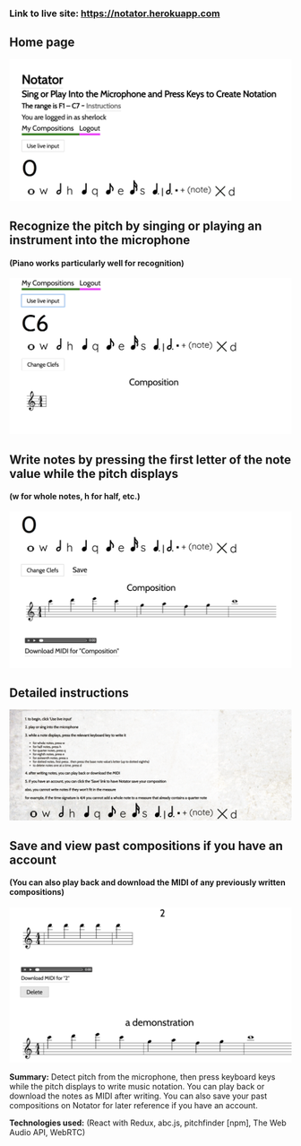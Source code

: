 ### Link to live site: https://notator.herokuapp.com
## Home page

![Home Page](https://github.com/Blakesters/notator/blob/master/screenshots/home.png)

## Recognize the pitch by singing or playing an instrument into the microphone
#### (Piano works particularly well for recognition)

![Pitch recognition](https://github.com/Blakesters/notator/blob/master/screenshots/pitch.png)

## Write notes by pressing the first letter of the note value while the pitch displays
#### (w for whole notes, h for half, etc.)

![Written notes](https://github.com/Blakesters/notator/blob/master/screenshots/notes.png)

## Detailed instructions

![Detailed instructions](https://github.com/Blakesters/notator/blob/master/screenshots/instructions.png)


## Save and view past compositions if you have an account
#### (You can also play back and download the MIDI of any previously written compositions)

![Past compositions](https://github.com/Blakesters/notator/blob/master/screenshots/past_compositions.png)

**Summary:**
Detect pitch from the microphone, then press keyboard keys while the pitch displays to write music notation. You can play back or download the notes as MIDI after writing. You can also save your past compositions on Notator for later reference if you have an account.

**Technologies used:** 
(React with Redux, abc.js, pitchfinder [npm], The Web Audio API, WebRTC)
